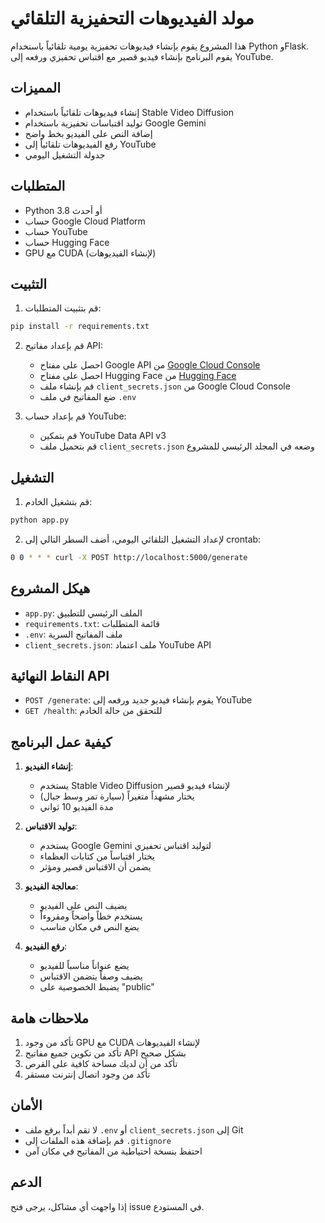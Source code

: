 # مولد الفيديوهات التحفيزية التلقائي

هذا المشروع يقوم بإنشاء فيديوهات تحفيزية يومية تلقائياً باستخدام Python وFlask. يقوم البرنامج بإنشاء فيديو قصير مع اقتباس تحفيزي ورفعه إلى YouTube.

## المميزات

- إنشاء فيديوهات تلقائياً باستخدام Stable Video Diffusion
- توليد اقتباسات تحفيزية باستخدام Google Gemini
- إضافة النص على الفيديو بخط واضح
- رفع الفيديوهات تلقائياً إلى YouTube
- جدولة التشغيل اليومي

## المتطلبات

- Python 3.8 أو أحدث
- حساب Google Cloud Platform
- حساب YouTube
- حساب Hugging Face
- GPU مع CUDA (لإنشاء الفيديوهات)

## التثبيت

1. قم بتثبيت المتطلبات:
```bash
pip install -r requirements.txt
```

2. قم بإعداد مفاتيح API:
   - احصل على مفتاح Google API من [Google Cloud Console](https://console.cloud.google.com)
   - احصل على مفتاح Hugging Face من [Hugging Face](https://huggingface.co/settings/tokens)
   - قم بإنشاء ملف `client_secrets.json` من Google Cloud Console
   - ضع المفاتيح في ملف `.env`

3. قم بإعداد حساب YouTube:
   - قم بتمكين YouTube Data API v3
   - قم بتحميل ملف `client_secrets.json` وضعه في المجلد الرئيسي للمشروع

## التشغيل

1. قم بتشغيل الخادم:
```bash
python app.py
```

2. لإعداد التشغيل التلقائي اليومي، أضف السطر التالي إلى crontab:
```bash
0 0 * * * curl -X POST http://localhost:5000/generate
```

## هيكل المشروع

- `app.py`: الملف الرئيسي للتطبيق
- `requirements.txt`: قائمة المتطلبات
- `.env`: ملف المفاتيح السرية
- `client_secrets.json`: ملف اعتماد YouTube API

## النقاط النهائية API

- `POST /generate`: يقوم بإنشاء فيديو جديد ورفعه إلى YouTube
- `GET /health`: للتحقق من حالة الخادم

## كيفية عمل البرنامج

1. **إنشاء الفيديو**:
   - يستخدم Stable Video Diffusion لإنشاء فيديو قصير
   - يختار مشهداً متغيراً (سيارة تمر وسط جبال)
   - مدة الفيديو 10 ثواني

2. **توليد الاقتباس**:
   - يستخدم Google Gemini لتوليد اقتباس تحفيزي
   - يختار اقتباساً من كتابات العظماء
   - يضمن أن الاقتباس قصير ومؤثر

3. **معالجة الفيديو**:
   - يضيف النص على الفيديو
   - يستخدم خطاً واضحاً ومقروءاً
   - يضع النص في مكان مناسب

4. **رفع الفيديو**:
   - يضع عنواناً مناسباً للفيديو
   - يضيف وصفاً يتضمن الاقتباس
   - يضبط الخصوصية على "public"

## ملاحظات هامة

1. تأكد من وجود GPU مع CUDA لإنشاء الفيديوهات
2. تأكد من تكوين جميع مفاتيح API بشكل صحيح
3. تأكد من أن لديك مساحة كافية على القرص
4. تأكد من وجود اتصال إنترنت مستقر

## الأمان

- لا تقم أبداً برفع ملف `.env` أو `client_secrets.json` إلى Git
- قم بإضافة هذه الملفات إلى `.gitignore`
- احتفظ بنسخة احتياطية من المفاتيح في مكان آمن

## الدعم

إذا واجهت أي مشاكل، يرجى فتح issue في المستودع. 